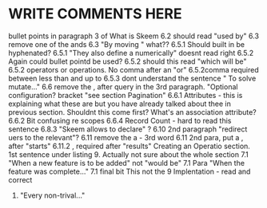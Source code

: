 # WRITE COMMENTS HERE

bullet points in paragraph 3 of What is Skeem
6.2 should read "used by"
6.3 remove one of the ands
6.3 "By moving " what??
6.5.1 Should built in be hyphenated?
6.5.1 "They also define a numerically" doesnt read right
6.5.2 Again could bullet pointd be used?
6.5.2 should this read "which will be"
6.5.2 operators or operations. No comma after an "or" 
6.5.2comma required between less than and up to
6.5.3 dont understand the sentence " To solve mutate..."
6.6 remove the , after query in the 3rd paragraph. "Optional configuration?
bracket "see section Pagination"
6.6.1 Attributes - this is explaining what these are but you have already talked about thee in previous section. Shouldnt this come first?
What's an association attribute?
6.6.2 Bit confusing re scopes
6.6.4 Record Count - hard to read this sentence
6.8.3 "Skeem allows to declare" ?
6.10 2nd paragraph "redirect uers to the relevant"?
6.11 remove the a - 3rd word
6.11 2nd para, put a , after "starts"
6.11.2 , required after "results"
Creating an Operatio section. 1st sentence under listing 9. Actually not sure about the whole section
7.1 "When a new feature is to be added" not "would be"
7.1 Para "When the feature was complete..." 
7.1 final bit This not the
9 Implentation - read and correct
1. "Every non-trival..."